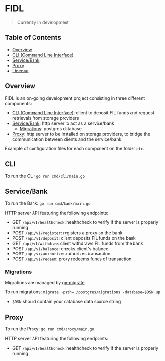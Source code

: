 # FIDL 

> Currently in development

## Table of Contents

* [Overview](#overview)
* [CLI (Command Line Interface)](#cli)
* [Service/Bank](#bank)
* [Proxy](#proxy)
* [License](#license)

## Overview

FIDL is an on-going development project consisting in three different components:
* [CLI (Command Line Interface)](#cli): client to deposit FIL funds and request retrievals from storage providers
* [Service/Bank](#bank): http server to act as a service/bank
    * [Migrations](#migrations): postgres database
* [Proxy](#proxy): http server to be installed on storage providers, to bridge the communication between clients and the service/bank

Example of configuration files for each component on the folder `etc`.

## CLI

To run the CLI: `go run cmd/cli/main.go`

## Service/Bank

To run the Bank: `go run cmd/bank/main.go`

HTTP server API featuring the following endpoints:
* GET `/api/v1/healthcheck`: healthcheck to verify if the server is properly running
* POST `/api/v1/register`: registers a proxy on the bank
* POST `/api/v1/deposit`: client deposits FIL funds on the bank
* GET `/api/v1/withdraw`: client withdraws FIL funds from the bank
* POST `/api/v1/balance`: checks client's balance
* POST `/api/v1/authorize`: authorizes transaction
* POST `/api/v1/redeem`: proxy redeems funds of transaction

### Migrations

Migrations are managed by [go-migrate](https://github.com/golang-migrate/migrate#cli-usage)

To run migrations:
`migrate -path=./postgres/migrations -database=$DSN up`

-   `$DSN` should contain your database data source string

## Proxy

To run the Proxy: `go run cmd/proxy/main.go`

HTTP server API featuring the following endpoints:
* GET `/api/v1/healthcheck`: healthcheck to verify if the server is properly running
